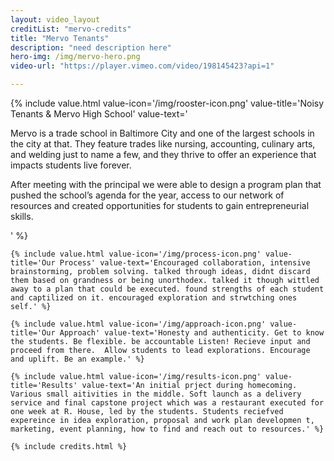 ```yaml
---
layout: video_layout
creditList: "mervo-credits"
title: "Mervo Tenants"
description: "need description here"
hero-img: /img/mervo-hero.png
video-url: "https://player.vimeo.com/video/198145423?api=1"

---
```


<div class="noisy_wrapper">
	{% include value.html value-icon='/img/rooster-icon.png' value-title='Noisy Tenants &amp; Mervo High School' value-text='<p>Mervo is a trade school in Baltimore City and one of the largest schools in the city at that. They feature trades like nursing, accounting, culinary arts, and welding just to name a few, and they thrive to offer an experience that impacts students live forever.</p>  <p>After meeting with the principal we were able to design a program plan that pushed the school’s agenda for the year, access to our network of resources and created opportunities for students to gain entrepreneurial skills.</p>' %}

	{% include value.html value-icon='/img/process-icon.png' value-title='Our Process' value-text='Encouraged collaboration, intensive brainstorming, problem solving. talked through ideas, didnt discard them based on grandness or being unorthodex. talked it though wittled away to a plan that could be executed. found strengths of each student and captilized on it. encouraged exploration and strwtching ones self.' %}

	{% include value.html value-icon='/img/approach-icon.png' value-title='Our Approach' value-text='Honesty and authenticity. Get to know the students. Be flexible. be accountable Listen! Recieve input and proceed from there.  Allow students to lead explorations. Encourage and uplift. Be an example.' %}

	{% include value.html value-icon='/img/results-icon.png' value-title='Results' value-text='An initial prject during homecoming. Various small aitivities in the middle. Soft launch as a delivery service and final capstone project which was a restaurant executed for one week at R. House, led by the students. Students reciefved expereince in idea exploration, proposal and work plan developmen t, marketing, event planning, how to find and reach out to resources.' %}

	{% include credits.html %}
	

	
</div>


